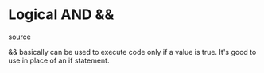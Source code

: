 # Logical AND &&

[source](https://developer.mozilla.org/en-US/docs/Web/JavaScript/Reference/Operators/Logical_AND 'MDN')

&& basically can be used to execute code only if a value is true. It's good to use in place of an if statement.
